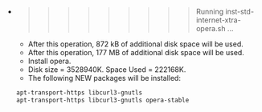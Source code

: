 * >>>>>>>>> Running inst-std-internet-xtra-opera.sh ...
  * After this operation, 872 kB of additional disk space will be used.
  * After this operation, 177 MB of additional disk space will be used.
  * Install opera.
  * Disk size = 3528940K. Space Used = 222168K.
  * The following NEW packages will be installed:
  ```bash
  apt-transport-https libcurl3-gnutls
  apt-transport-https libcurl3-gnutls opera-stable
  ```
